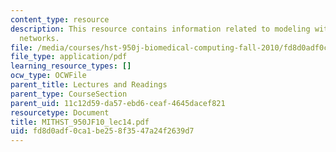 ```yaml
---
content_type: resource
description: This resource contains information related to modeling with Bayesian
  networks.
file: /media/courses/hst-950j-biomedical-computing-fall-2010/fd8d0adf0ca1be258f3547a24f2639d7_MITHST_950JF10_lec14.pdf
file_type: application/pdf
learning_resource_types: []
ocw_type: OCWFile
parent_title: Lectures and Readings
parent_type: CourseSection
parent_uid: 11c12d59-da57-ebd6-ceaf-4645dacef821
resourcetype: Document
title: MITHST_950JF10_lec14.pdf
uid: fd8d0adf-0ca1-be25-8f35-47a24f2639d7
---
```

